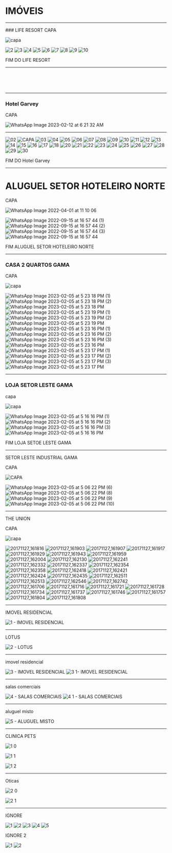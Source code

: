 # IMÓVEIS

<hr>
### LIFE RESORT
CAPA

![capa](https://user-images.githubusercontent.com/116287208/216793324-776d34a8-157a-4131-aeb2-af4f6a9a3601.jpg)



![2](https://user-images.githubusercontent.com/116287208/216793329-8bbbf28c-0a59-4cb7-8b42-3d256431534e.jpg)
![3](https://user-images.githubusercontent.com/116287208/216793331-3460e8d6-da2b-476a-b2f7-f6e75aca60ce.jpg)
![4](https://user-images.githubusercontent.com/116287208/216793332-011a33df-a28b-44f5-ad85-20e27e7d9bb5.jpg)
![5](https://user-images.githubusercontent.com/116287208/216793333-a69e7ff4-b52c-4227-8029-edadf7cb5997.jpg)
![6](https://user-images.githubusercontent.com/116287208/216793334-4960b2d3-0647-4de2-9ebf-a55e453ea61e.jpg)
![7](https://user-images.githubusercontent.com/116287208/216793335-ce8d079f-5d49-4ac2-956f-5406245c7faa.jpg)
![8](https://user-images.githubusercontent.com/116287208/216793336-670530e5-b8ec-4115-9dff-6ee48f808c45.jpg)
![9](https://user-images.githubusercontent.com/116287208/216793337-5a4d63f3-482d-4ee0-8795-55cfe71e72f8.jpg)
![10](https://user-images.githubusercontent.com/116287208/216793338-24e1a50e-2e92-4fcd-b868-d861bf17d75d.jpg)


FIM DO LIFE RESORT
<hr>

<br>
<br>
<br>

<hr>

### Hotel Garvey 

CAPA

![WhatsApp Image 2023-02-12 at 6 21 32 AM](https://user-images.githubusercontent.com/116287208/218314952-228ccf58-8969-46c3-afaf-bbeef54192aa.jpeg)

<hr>

![02](https://user-images.githubusercontent.com/116287208/216793481-822b187a-fad3-498a-bc4b-0e9b0f9a0755.jpg)
![CAPA](https://user-images.githubusercontent.com/116287208/216793465-7a30c2be-17eb-4a4e-92aa-28863213e215.jpg)
![03](https://user-images.githubusercontent.com/116287208/216793484-6fd50854-d041-49ca-be21-a75cf81674b5.jpg)
![04](https://user-images.githubusercontent.com/116287208/216793490-cc6f7e66-22e4-4b4d-bbc5-5327aeae2c30.jpg)
![05](https://user-images.githubusercontent.com/116287208/216793491-0278f88b-4868-45a2-b682-9060c2d48607.jpg)
![06](https://user-images.githubusercontent.com/116287208/216793495-5d5ca4e8-445e-4d44-bbb1-d8157d216ac9.jpg)
![07](https://user-images.githubusercontent.com/116287208/216793497-929597c7-9ff8-4388-9cb6-0b9544535add.jpg)
![08](https://user-images.githubusercontent.com/116287208/216793498-ee7dda30-3dc4-46df-ac51-4e37e524fef5.jpg)
![09](https://user-images.githubusercontent.com/116287208/216793501-3fdad0ee-151e-4863-9ddc-332ff9811da7.jpg)
![10](https://user-images.githubusercontent.com/116287208/216793503-ce8a7cbe-b382-488d-a41b-da722909f2c6.jpg)
![11](https://user-images.githubusercontent.com/116287208/216793507-e01e00ae-35f8-4c4b-8443-967e9afd0e0a.jpg)
![12](https://user-images.githubusercontent.com/116287208/216793510-af241e07-43aa-4f7a-8eb0-56e93d664b08.jpg)
![13](https://user-images.githubusercontent.com/116287208/216793513-a49f8a72-d776-4a46-86bd-7aa2e76dcf6b.jpg)
![14](https://user-images.githubusercontent.com/116287208/216793518-b6365b91-7ae4-41bd-a7a2-a87edb3f4e5f.jpg)
![15](https://user-images.githubusercontent.com/116287208/216793519-ddcd4e03-6921-4989-97cf-4e8bcd97c822.jpg)
![16](https://user-images.githubusercontent.com/116287208/216793523-d3506c1b-dfff-4e16-9b3e-fc7f2fe2ef5b.jpg)
![17](https://user-images.githubusercontent.com/116287208/216793525-e956afed-77d1-4af8-bf40-32c3dd511c25.jpg)
![18](https://user-images.githubusercontent.com/116287208/216793526-bd40e697-4e50-4093-926b-3206aa2954cd.jpg)
![20](https://user-images.githubusercontent.com/116287208/216793534-63f9a035-5227-4849-aa27-66a3e4be23cd.jpg)
![21](https://user-images.githubusercontent.com/116287208/216793535-da14f28f-5fcc-48b0-8518-42e60ab87b92.jpg)
![22](https://user-images.githubusercontent.com/116287208/216793537-692a6a14-89f3-48ae-a73e-7b1d4c27c3b4.jpg)
![23](https://user-images.githubusercontent.com/116287208/216793539-8217c7e2-49d9-45f4-b2b2-eaef1b76984e.jpg)
![24](https://user-images.githubusercontent.com/116287208/216793541-57c7224c-ce1f-4cf3-90a6-3c38d68af383.jpg)
![25](https://user-images.githubusercontent.com/116287208/216793545-450fc188-4220-4697-8225-d8aff1e6ee23.jpg)
![26](https://user-images.githubusercontent.com/116287208/216793546-ddf59522-b7b8-4c94-8b37-0784e5b3bd6f.jpg)
![27](https://user-images.githubusercontent.com/116287208/216793549-50a13e09-0b7b-41c3-8c2b-8c11a6f41836.jpg)
![28](https://user-images.githubusercontent.com/116287208/216793552-e7ba11a7-b17f-4a6c-9778-090e8fbce17a.jpg)
![29](https://user-images.githubusercontent.com/116287208/216793555-b24614a4-65e9-43eb-9cbe-51fdcae14190.jpg)
![30](https://user-images.githubusercontent.com/116287208/216793556-499c0eb6-b8fc-45e8-80a1-0e04585a03ad.jpg)


FIM DO Hotel Garvey 
<hr>

# ALUGUEL SETOR HOTELEIRO NORTE

CAPA

![WhatsApp Image 2022-04-01 at 11 10 06](https://user-images.githubusercontent.com/116287208/216850880-d970ac25-672b-4903-9c5d-9eb58cb01d23.jpeg)


![WhatsApp Image 2022-09-15 at 16 57 44 (1)](https://user-images.githubusercontent.com/116287208/216850883-20f31e32-fc88-42b9-aa96-22ff0bf9ff0c.jpeg)
![WhatsApp Image 2022-09-15 at 16 57 44 (2)](https://user-images.githubusercontent.com/116287208/216850884-93f2e61c-e9ee-4704-94be-0c9c2043368b.jpeg)
![WhatsApp Image 2022-09-15 at 16 57 44 (3)](https://user-images.githubusercontent.com/116287208/216850885-4d7fd18c-da29-4dc9-a40e-aea520db80f9.jpeg)
![WhatsApp Image 2022-09-15 at 16 57 44](https://user-images.githubusercontent.com/116287208/216850886-00fac283-3cd5-4425-9f8f-e2cbe74e79cd.jpeg)

FIM ALUGUEL SETOR HOTELEIRO NORTE
<hr>

### CASA 2 QUARTOS GAMA

CAPA

![capa](https://user-images.githubusercontent.com/116287208/216850919-8f051727-5b3d-4ef0-bc3a-6b5402c8d675.jpeg)

![WhatsApp Image 2023-02-05 at 5 23 18 PM (1)](https://user-images.githubusercontent.com/116287208/216850924-510c3974-224f-42ba-9414-3539557abe45.jpeg)
![WhatsApp Image 2023-02-05 at 5 23 18 PM (2)](https://user-images.githubusercontent.com/116287208/216850925-b19b3e82-d3d3-452a-a9bc-bb5af7a00502.jpeg)
![WhatsApp Image 2023-02-05 at 5 23 18 PM](https://user-images.githubusercontent.com/116287208/216850926-fa4c5eff-0a31-4170-a813-9b3b348d263f.jpeg)
![WhatsApp Image 2023-02-05 at 5 23 19 PM (1)](https://user-images.githubusercontent.com/116287208/216850927-faa07454-9f47-49e4-81ce-3030edec9e8c.jpeg)
![WhatsApp Image 2023-02-05 at 5 23 19 PM (2)](https://user-images.githubusercontent.com/116287208/216850929-b2c43bfa-5904-4ca3-9e82-2d04d6f290c2.jpeg)
![WhatsApp Image 2023-02-05 at 5 23 19 PM](https://user-images.githubusercontent.com/116287208/216850930-5f38750e-fd2a-4af9-9556-a595ca1301cf.jpeg)
![WhatsApp Image 2023-02-05 at 5 23 16 PM (1)](https://user-images.githubusercontent.com/116287208/216850931-7a6e56df-ac65-4e67-aa3c-360aa49bfa09.jpeg)
![WhatsApp Image 2023-02-05 at 5 23 16 PM (2)](https://user-images.githubusercontent.com/116287208/216850932-29b0e5de-05b3-49f0-83b5-acf5b3e39fde.jpeg)
![WhatsApp Image 2023-02-05 at 5 23 16 PM (3)](https://user-images.githubusercontent.com/116287208/216850933-893e722d-996e-4094-a4e1-f232edd7e700.jpeg)
![WhatsApp Image 2023-02-05 at 5 23 16 PM](https://user-images.githubusercontent.com/116287208/216850934-5dc8811c-cb1a-48c4-9f43-9f2fa81abb89.jpeg)
![WhatsApp Image 2023-02-05 at 5 23 17 PM (1)](https://user-images.githubusercontent.com/116287208/216850935-101e4094-2138-4c23-a034-2cc0180ed4fe.jpeg)
![WhatsApp Image 2023-02-05 at 5 23 17 PM (2)](https://user-images.githubusercontent.com/116287208/216850936-2f2bff69-08ec-4f90-a33a-9bd4c26550d8.jpeg)
![WhatsApp Image 2023-02-05 at 5 23 17 PM (3)](https://user-images.githubusercontent.com/116287208/216850937-1de5535f-9bd5-4bfd-8956-8900ddd67aa8.jpeg)
![WhatsApp Image 2023-02-05 at 5 23 17 PM](https://user-images.githubusercontent.com/116287208/216850938-2174e603-f55b-4e72-9122-6809127367ad.jpeg)

<hr>

### LOJA SETOR LESTE GAMA

capa


![capa](https://user-images.githubusercontent.com/116287208/216850957-83067ad2-ca73-4d90-8e0d-d018cc1a962d.jpeg)


![WhatsApp Image 2023-02-05 at 5 16 16 PM (1)](https://user-images.githubusercontent.com/116287208/216850964-39b3ecc7-5909-45ff-8f7f-9bf62b8ce8da.jpeg)
![WhatsApp Image 2023-02-05 at 5 16 16 PM (2)](https://user-images.githubusercontent.com/116287208/216850965-62c4db3e-5a89-4bec-8462-976ab7eb8143.jpeg)
![WhatsApp Image 2023-02-05 at 5 16 16 PM (3)](https://user-images.githubusercontent.com/116287208/216850968-291ee032-a925-485f-ae47-0a5a9199d215.jpeg)
![WhatsApp Image 2023-02-05 at 5 16 16 PM](https://user-images.githubusercontent.com/116287208/216850969-4a7e51f9-df1f-4100-838f-e52c0060c079.jpeg)

FIM LOJA SETOE LESTE GAMA

<hr>

SETOR LESTE INDUSTRIAL GAMA

CAPA

![CAPA](https://user-images.githubusercontent.com/116287208/216850995-d2c28819-90a4-419f-81c1-f6ad1371941c.jpeg)


![WhatsApp Image 2023-02-05 at 5 06 22 PM (6)](https://user-images.githubusercontent.com/116287208/216851029-efd34c2d-afdc-4148-82c8-a122b0b8c8b8.jpeg)
![WhatsApp Image 2023-02-05 at 5 06 22 PM (8)](https://user-images.githubusercontent.com/116287208/216851030-a9d058e1-7979-4f1c-a982-2e388850edfb.jpeg)
![WhatsApp Image 2023-02-05 at 5 06 22 PM (9)](https://user-images.githubusercontent.com/116287208/216851031-565b5f05-0f90-425a-8d42-56d87ab431e2.jpeg)
![WhatsApp Image 2023-02-05 at 5 06 22 PM (10)](https://user-images.githubusercontent.com/116287208/216851032-53e69688-eab6-4996-af36-3c0e69e6450d.jpeg)

<hr>

THE UNION

CAPA


![capa](https://user-images.githubusercontent.com/116287208/216851094-c728c849-a16a-497b-a1bb-42716fb075a3.jpg)

![20171127_161816](https://user-images.githubusercontent.com/116287208/216851102-5e00b552-a3ea-44d9-b721-8f787db3619e.jpg)
![20171127_161903](https://user-images.githubusercontent.com/116287208/216851104-d6f97e1c-1285-4f8f-9c9f-5b4144fcc622.jpg)
![20171127_161907](https://user-images.githubusercontent.com/116287208/216851106-a39453a5-08fa-432f-b67a-09b153b02105.jpg)
![20171127_161917](https://user-images.githubusercontent.com/116287208/216851108-c9f8f231-52f2-4821-b190-4ab926af8222.jpg)
![20171127_161929](https://user-images.githubusercontent.com/116287208/216851109-c5694567-06cf-4f54-a6d8-89b6ec57ac9e.jpg)
![20171127_161943](https://user-images.githubusercontent.com/116287208/216851110-556defb6-1282-4275-a3b4-f516eb1fd8d2.jpg)
![20171127_161959](https://user-images.githubusercontent.com/116287208/216851111-71c842b0-7d51-4d7a-b3e5-cbd8def0b7c0.jpg)
![20171127_162004](https://user-images.githubusercontent.com/116287208/216851113-7c095594-1011-4778-bda1-8e9a85d8b24d.jpg)
![20171127_162130](https://user-images.githubusercontent.com/116287208/216851114-0485c3e0-ee68-420e-b576-4a365565a0db.jpg)
![20171127_162241](https://user-images.githubusercontent.com/116287208/216851115-0d67e48b-28fa-4475-b783-77edd3ebfc8f.jpg)
![20171127_162332](https://user-images.githubusercontent.com/116287208/216851117-4f580218-fd84-4354-86fc-9d3020ca0871.jpg)
![20171127_162337](https://user-images.githubusercontent.com/116287208/216851118-66626d9d-ed92-4349-b607-18e8b4a2dab7.jpg)
![20171127_162354](https://user-images.githubusercontent.com/116287208/216851119-18c0a4c4-1613-4859-b669-e1178ccce82c.jpg)
![20171127_162358](https://user-images.githubusercontent.com/116287208/216851121-31d7cf1e-4051-4e89-9b8e-1d41a07f5583.jpg)
![20171127_162418](https://user-images.githubusercontent.com/116287208/216851123-f271da94-bf7d-4881-8292-bcba3db6ac57.jpg)
![20171127_162421](https://user-images.githubusercontent.com/116287208/216851125-2941a2e4-e94c-4787-8525-c52c603c0548.jpg)
![20171127_162424](https://user-images.githubusercontent.com/116287208/216851126-84fa447e-b000-44fa-856e-2925e409739f.jpg)
![20171127_162435](https://user-images.githubusercontent.com/116287208/216851127-adb8c519-c612-4473-a3fe-6aac37fae53f.jpg)
![20171127_162511](https://user-images.githubusercontent.com/116287208/216851128-c28a278d-7e24-4e51-b095-69e18a0288e4.jpg)
![20171127_162513](https://user-images.githubusercontent.com/116287208/216851129-672f4742-35b1-4cbf-9f25-d2ef46847587.jpg)
![20171127_162546](https://user-images.githubusercontent.com/116287208/216851130-409bed7f-b20a-4186-8112-263e333eafde.jpg)
![20171127_162742](https://user-images.githubusercontent.com/116287208/216851131-476ab14b-5ad1-44e9-b4d3-02692394823b.jpg)
![20171127_161706](https://user-images.githubusercontent.com/116287208/216851132-f6c9dbfa-62bd-4bce-bad6-d7ebb8915c5a.jpg)
![20171127_161716](https://user-images.githubusercontent.com/116287208/216851133-6c8efca1-b444-4133-be63-34547d22d230.jpg)
![20171127_161721](https://user-images.githubusercontent.com/116287208/216851135-73e90303-f982-4122-812c-8f70e55e631f.jpg)
![20171127_161728](https://user-images.githubusercontent.com/116287208/216851136-50dd87be-885e-4af8-a2b8-480c271d24d7.jpg)
![20171127_161734](https://user-images.githubusercontent.com/116287208/216851137-2e8a3ee7-b7e2-4356-b6b4-60737dd90f7c.jpg)
![20171127_161737](https://user-images.githubusercontent.com/116287208/216851138-3d3fb03e-df6d-4122-977f-30f26de1334c.jpg)
![20171127_161746](https://user-images.githubusercontent.com/116287208/216851139-a3de806d-4e19-4b0c-8406-b7f2a02fcfb1.jpg)
![20171127_161757](https://user-images.githubusercontent.com/116287208/216851140-0acee107-acb8-4085-b910-315035f7b3ac.jpg)
![20171127_161804](https://user-images.githubusercontent.com/116287208/216851141-d8a30f7a-2974-4c40-a73d-b233d23db33e.jpg)
![20171127_161808](https://user-images.githubusercontent.com/116287208/216851142-1a6b826c-8947-4527-b284-bb66b23eb3f2.jpg)

<hr>

IMOVEL RESIDENCIAL 

![1 - IMOVEL RESIDENCIAL](https://user-images.githubusercontent.com/116287208/218880191-38f893fd-d102-4c2f-98e0-f0a98753a6ef.jpeg)

<hr>

LOTUS

![2 - LOTUS](https://user-images.githubusercontent.com/116287208/218880224-d1194cbc-c6b5-4d6c-8f36-dee76bcd7e6d.jpg)

<hr>

imovel residencial

![3 - IMOVEL RESIDENCIAL](https://user-images.githubusercontent.com/116287208/218880257-b3d27d5c-fe72-4b91-bbaf-4e891412d923.jpeg)
![3 1- IMOVEL RESIDENCIAL](https://user-images.githubusercontent.com/116287208/218880263-ba1473c9-b2a8-4edc-9756-0e0805ac33ab.jpeg)

<hr>

salas comerciais


![4 - SALAS COMERCIAIS](https://user-images.githubusercontent.com/116287208/218880314-ff95a257-d3b5-4947-b8e8-301291e60274.jpeg)
![4 1 - SALAS COMERCIAIS](https://user-images.githubusercontent.com/116287208/218880322-df92d12c-1cf8-4bd9-81e4-c9806a2c6d4b.jpeg)

<hr>

aluguel misto

![5 - ALUGUEL MISTO](https://user-images.githubusercontent.com/116287208/218880439-0c10da08-bace-4c1d-8a36-811396910677.jpeg)


<hr>

CLINICA PETS

![1 0](https://user-images.githubusercontent.com/116287208/219200083-b1318c34-be9c-40a9-ab09-c678c345b311.jpg)

![1 1](https://user-images.githubusercontent.com/116287208/219202558-6895b2d7-c41e-484a-854d-3eb1f0305965.jpg)

![1 2](https://user-images.githubusercontent.com/116287208/219202606-4b616f95-c3bb-4313-833f-1dc505b08e3c.jpg)

<hr>

Oticas

![2 0](https://user-images.githubusercontent.com/116287208/219204248-9fb25ee5-a358-4257-89ec-be5b719af4db.jpg)

![2 1](https://user-images.githubusercontent.com/116287208/219204268-7c7c13f9-2cea-400f-8c94-5b859edee06c.jpg)

<hr>

IGNORE

![1](https://user-images.githubusercontent.com/116287208/219461640-272d7c2c-d829-4a30-b766-406af17de89f.jpg)
![2](https://user-images.githubusercontent.com/116287208/219461656-8af00d2e-0ef7-403b-979b-c5f325a6b853.jpg)
![3](https://user-images.githubusercontent.com/116287208/219461665-80428de6-b75a-4e84-875b-c55c87abf747.jpg)
![4](https://user-images.githubusercontent.com/116287208/219461767-526cfee3-d148-4cf2-b929-cf7865d0c7ef.jpg)
![5](https://user-images.githubusercontent.com/116287208/219461789-53ee7802-f0a3-46a9-88d6-daf587a115fb.jpeg)

IGNORE 2

![1](https://user-images.githubusercontent.com/116287208/219718299-343764fe-e72a-4a7e-9269-da61a8a46f12.jpeg)
![2](https://user-images.githubusercontent.com/116287208/219718314-7fe0a71b-6427-4b7b-8102-f0ab1830db9b.jpeg)


